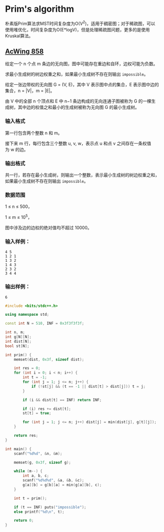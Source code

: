 # Prim's algorithm

朴素版Prim算法求MST时间复杂度为O($V^2$)，适用于稠密图；对于稀疏图，可以使用堆优化，时间复杂度为O(E*logV)，但是处理稀疏图问题，更多的是使用Kruskal算法。

## [AcWing 858](https://www.acwing.com/problem/content/description/860/)

给定一个 n 个点 m 条边的无向图，图中可能存在重边和自环，边权可能为负数。

求最小生成树的树边权重之和，如果最小生成树不存在则输出 `impossible`。

给定一张边带权的无向图 G = (V, E)，其中 V 表示图中点的集合，E 表示图中边的集合，n = |V|，m = |E|。

由 V 中的全部 n 个顶点和 E 中 n−1 条边构成的无向连通子图被称为 G 的一棵生成树，其中边的权值之和最小的生成树被称为无向图 G 的最小生成树。

### **输入格式**

第一行包含两个整数 n 和 m。

接下来 m 行，每行包含三个整数 u, v, w，表示点 u 和点 v 之间存在一条权值为 w 的边。

### **输出格式**

共一行，若存在最小生成树，则输出一个整数，表示最小生成树的树边权重之和，如果最小生成树不存在则输出 `impossible`。

### **数据范围**

1 ≤ n ≤ 500，

1 ≤ m ≤ $10^5$，

图中涉及边的边权的绝对值均不超过 10000。

### **输入样例：**

```
4 5
1 2 1
1 3 2
1 4 3
2 3 2
3 4 4
```

### **输出样例：**

```
6
```

```cpp
#include <bits/stdc++.h>

using namespace std;

const int N = 510, INF = 0x3f3f3f3f;

int n, m;
int g[N][N];
int dist[N];
bool st[N];

int prim() {
    memset(dist, 0x3f, sizeof dist);

    int res = 0;
    for (int i = 0; i < n; i++) {
        int t = -1;
        for (int j = 1; j <= n; j++) {
            if (!st[j] && (t == -1 || dist[t] > dist[j])) t = j;
        }

        if (i && dist[t] == INF) return INF;

        if (i) res += dist[t];
        st[t] = true;

        for (int j = 1; j <= n; j++) dist[j] = min(dist[j], g[t][j]);
    }

    return res;
}

int main() {
    scanf("%d%d", &n, &m);

    memset(g, 0x3f, sizeof g);

    while (m--) {
        int a, b, c;
        scanf("%d%d%d", &a, &b, &c);
        g[a][b] = g[b][a] = min(g[a][b], c);
    }

    int t = prim();

    if (t == INF) puts("impossible");
    else printf("%d\n", t);

    return 0;
}
```